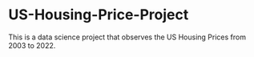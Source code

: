 # US-Housing-Price-Project
This is a data science project that observes the US Housing Prices from 2003 to 2022. 
